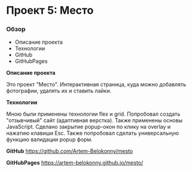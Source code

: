 # Проект 5: Место

### Обзор
* Описание проекта
* Технологии
* GitHub
* GitHubPages

**Описание проекта**

Это проект "Место". Интерактивная страница, куда можно добавлять фотографии, удалять их и ставить лайки.

**Технологии**

Мною были применены технологии flex и grid. Попробовал создать "отзывчивый" сайт (адаптивная верстка). Также применены основы JavaScript. Сделано закрытие popup-окон по клику на overlay и нажатию клавиши Esc. Также попробовал сделать универсальную функцию валидации popup форм.

**GitHub**
https://github.com/Artem-Belokonny/mesto

**GitHubPages**
https://artem-belokonny.github.io/mesto/